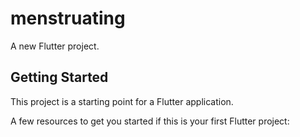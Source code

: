 # menstruating

A new Flutter project.

## Getting Started

This project is a starting point for a Flutter application.

A few resources to get you started if this is your first Flutter project:

